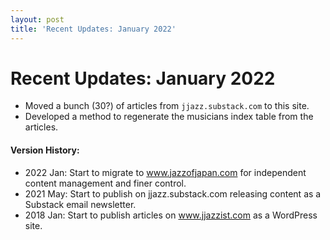 ```yaml
---
layout: post
title: 'Recent Updates: January 2022'
---
```

# Recent Updates: January 2022

* Moved a bunch (30?) of articles from ``jjazz.substack.com`` to this site.
* Developed a method to regenerate the musicians index table from the articles.


#### Version History:

* 2022 Jan: Start to migrate to www.jazzofjapan.com for independent content management and finer control.
* 2021 May: Start to publish on jjazz.substack.com releasing content as a Substack email newsletter.
* 2018 Jan: Start to publish articles on www.jjazzist.com as a WordPress site.
